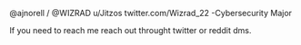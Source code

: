 @ajnorell / @WIZRAD
u/Jitzos
twitter.com/Wizrad_22
-Cybersecurity Major


If you need to reach me reach out throught twitter or reddit dms.

